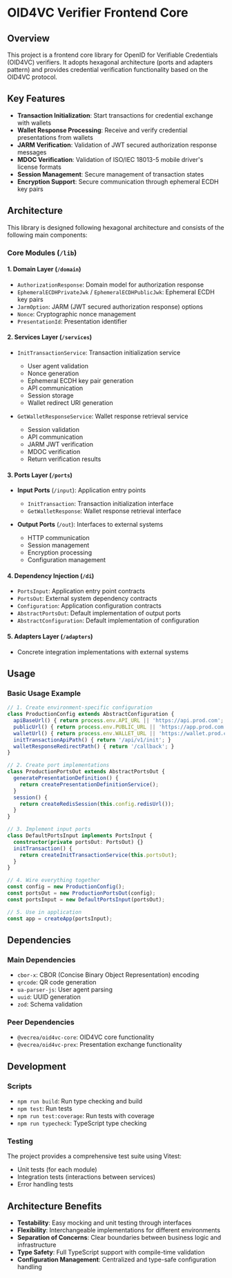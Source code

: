 # OID4VC Verifier Frontend Core

## Overview

This project is a frontend core library for OpenID for Verifiable Credentials (OID4VC) verifiers. It adopts hexagonal architecture (ports and adapters pattern) and provides credential verification functionality based on the OID4VC protocol.

## Key Features

- **Transaction Initialization**: Start transactions for credential exchange with wallets
- **Wallet Response Processing**: Receive and verify credential presentations from wallets
- **JARM Verification**: Validation of JWT secured authorization response messages
- **MDOC Verification**: Validation of ISO/IEC 18013-5 mobile driver's license formats
- **Session Management**: Secure management of transaction states
- **Encryption Support**: Secure communication through ephemeral ECDH key pairs

## Architecture

This library is designed following hexagonal architecture and consists of the following main components:

### Core Modules (`/lib`)

#### 1. **Domain Layer** (`/domain`)

- `AuthorizationResponse`: Domain model for authorization response
- `EphemeralECDHPrivateJwk` / `EphemeralECDHPublicJwk`: Ephemeral ECDH key pairs
- `JarmOption`: JARM (JWT secured authorization response) options
- `Nonce`: Cryptographic nonce management
- `PresentationId`: Presentation identifier

#### 2. **Services Layer** (`/services`)

- `InitTransactionService`: Transaction initialization service
  - User agent validation
  - Nonce generation
  - Ephemeral ECDH key pair generation
  - API communication
  - Session storage
  - Wallet redirect URI generation

- `GetWalletResponseService`: Wallet response retrieval service
  - Session validation
  - API communication
  - JARM JWT verification
  - MDOC verification
  - Return verification results

#### 3. **Ports Layer** (`/ports`)

- **Input Ports** (`/input`): Application entry points
  - `InitTransaction`: Transaction initialization interface
  - `GetWalletResponse`: Wallet response retrieval interface

- **Output Ports** (`/out`): Interfaces to external systems
  - HTTP communication
  - Session management
  - Encryption processing
  - Configuration management

#### 4. **Dependency Injection** (`/di`)

- `PortsInput`: Application entry point contracts
- `PortsOut`: External system dependency contracts
- `Configuration`: Application configuration contracts
- `AbstractPortsOut`: Default implementation of output ports
- `AbstractConfiguration`: Default implementation of configuration

#### 5. **Adapters Layer** (`/adapters`)

- Concrete integration implementations with external systems

## Usage

### Basic Usage Example

```typescript
// 1. Create environment-specific configuration
class ProductionConfig extends AbstractConfiguration {
  apiBaseUrl() { return process.env.API_URL || 'https://api.prod.com'; }
  publicUrl() { return process.env.PUBLIC_URL || 'https://app.prod.com'; }
  walletUrl() { return process.env.WALLET_URL || 'https://wallet.prod.com'; }
  initTransactionApiPath() { return '/api/v1/init'; }
  walletResponseRedirectPath() { return '/callback'; }
}

// 2. Create port implementations
class ProductionPortsOut extends AbstractPortsOut {
  generatePresentationDefinition() {
    return createPresentationDefinitionService();
  }
  session() {
    return createRedisSession(this.config.redisUrl());
  }
}

// 3. Implement input ports
class DefaultPortsInput implements PortsInput {
  constructor(private portsOut: PortsOut) {}
  initTransaction() {
    return createInitTransactionService(this.portsOut);
  }
}

// 4. Wire everything together
const config = new ProductionConfig();
const portsOut = new ProductionPortsOut(config);
const portsInput = new DefaultPortsInput(portsOut);

// 5. Use in application
const app = createApp(portsInput);
```

## Dependencies

### Main Dependencies

- `cbor-x`: CBOR (Concise Binary Object Representation) encoding
- `qrcode`: QR code generation
- `ua-parser-js`: User agent parsing
- `uuid`: UUID generation
- `zod`: Schema validation

### Peer Dependencies

- `@vecrea/oid4vc-core`: OID4VC core functionality
- `@vecrea/oid4vc-prex`: Presentation exchange functionality

## Development

### Scripts

- `npm run build`: Run type checking and build
- `npm test`: Run tests
- `npm run test:coverage`: Run tests with coverage
- `npm run typecheck`: TypeScript type checking

### Testing

The project provides a comprehensive test suite using Vitest:

- Unit tests (for each module)
- Integration tests (interactions between services)
- Error handling tests

## Architecture Benefits

- **Testability**: Easy mocking and unit testing through interfaces
- **Flexibility**: Interchangeable implementations for different environments
- **Separation of Concerns**: Clear boundaries between business logic and infrastructure
- **Type Safety**: Full TypeScript support with compile-time validation
- **Configuration Management**: Centralized and type-safe configuration handling
